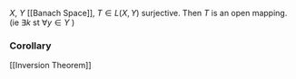 $X$, $Y$ [[Banach Space]], $T\in L(X,Y)$ surjective. Then $T$ is an open mapping.
(ie $\exists k$ st $\forall y\in Y$ )

### Corollary
[[Inversion Theorem]]